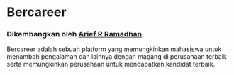 # Bercareer
### Dikembangkan oleh [Arief R Ramadhan](https://ariefrizky.com)

Bercareer adalah sebuah platform yang memungkinkan mahasiswa untuk menambah pengalaman
dan lainnya dengan magang di perusahaan terbaik serta memungkinkan perusahaan untuk
mendapatkan kandidat terbaik.

